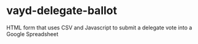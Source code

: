 # vayd-delegate-ballot
 HTML form that uses CSV and Javascript to submit a delegate vote into a Google Spreadsheet
